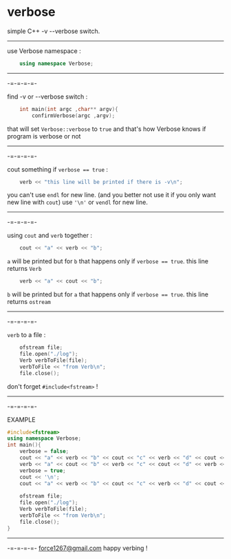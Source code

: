 # verbose
simple C++ -v --verbose switch.
___

use Verbose namespace :
```C++
	using namespace Verbose;
```
___
-=-=-=-=-

find -v or --verbose switch :
```C++
	int main(int argc ,char** argv){
		confirmVerbose(argc ,argv);
```
that will set `Verbose::verbose` to `true` and that's how Verbose knows if program is verbose or not
___
-=-=-=-=-

cout something if `verbose == true` :
```C++
	verb << "this line will be printed if there is -v\n";
```
you can't use `endl` for new line. (and you better not use it if you only want new line with `cout`)
use `'\n'` or `vendl` for new line.
___
-=-=-=-=-

using `cout` and `verb` together :
```C++
	cout << "a" << verb << "b";
```
`a` will be printed but for `b` that happens only if `verbose == true`. 
this line returns `Verb`

```C++
	verb << "a" << cout << "b";
```
`b` will be printed but for `a` that happens only if `verbose == true`. 
this line returns `ostream`
___
-=-=-=-=-

`verb` to a file :
```C++
	ofstream file;
	file.open("./log");
	Verb verbToFile(file);
	verbToFile << "from Verb\n";
	file.close();
```
don't forget `#include<fstream>` !
___
-=-=-=-=-

EXAMPLE
```C++
#include<fstream>
using namespace Verbose;
int main(){
    verbose = false;
    cout << "a" << verb << "b" << cout << "c" << verb << "d" << cout << '\n';
    verb << "a" << cout << "b" << verb << "c" << cout << "d" << verb << '\n';
    verbose = true;
    cout << '\n';
    cout << "a" << verb << "b" << cout << "c" << verb << "d" << cout << '\n';
    
    ofstream file;
    file.open("./log");
    Verb verbToFile(file);
    verbToFile << "from Verb\n";
    file.close();
}
```
___
-=-=-=-=-
force1267@gmail.com
happy verbing !
